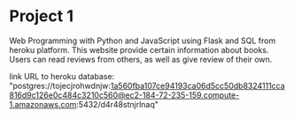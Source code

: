 # Project 1

Web Programming with Python and JavaScript using Flask and SQL from heroku platform.
This website provide certain information about books.
Users can read reviews from others, as well as give review of their own.

link URL to heroku database: "postgres://tojecjrohwdnjw:1a560fba107ce94193ca06d5cc50db8324111cca816d9c126e0c484c3210c560@ec2-184-72-235-159.compute-1.amazonaws.com:5432/d4r48stnjrlnaq"
